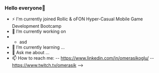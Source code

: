 ### Hello everyone👋

- ⚡ I'm currently joined Rollic & oFON Hyper-Casual Mobile Game Development Bootcamp
- 🔭 I’m currently working on
- - asd
- 🌱 I’m currently learning ... 
- 💬 Ask me about ...
- 📫 How to reach me:
-- https://www.linkedin.com/in/omerasikoglu/
-- https://www.twitch.tv/omerasik
-->
